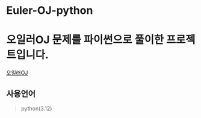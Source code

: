 # Euler-OJ-python


# 오일러OJ 문제를 파이썬으로 풀이한 프로젝트입니다.


[오일러OJ](https://euleroj.io/)


## 사용언어


> python(3.12)

